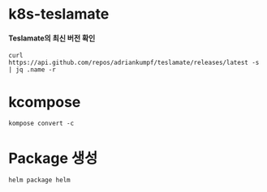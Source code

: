 # k8s-teslamate

#### Teslamate의 최신 버전 확인
```
curl https://api.github.com/repos/adriankumpf/teslamate/releases/latest -s | jq .name -r
```

# kcompose
```
kompose convert -c
```

# Package 생성
```
helm package helm
```